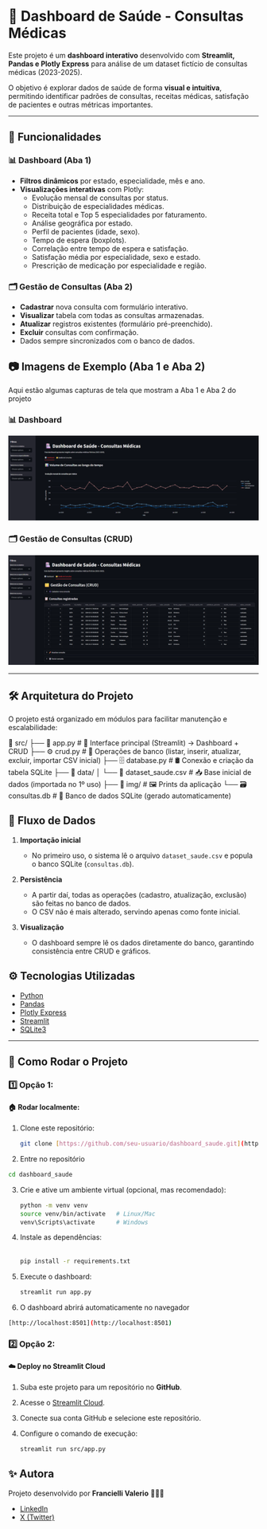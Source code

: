 # 🏥 Dashboard de Saúde - Consultas Médicas

Este projeto é um **dashboard interativo** desenvolvido com **Streamlit, Pandas e Plotly Express** para análise de um dataset fictício de consultas médicas (2023-2025).

O objetivo é explorar dados de saúde de forma **visual e intuitiva**, permitindo identificar padrões de consultas, receitas médicas, satisfação de pacientes e outras métricas importantes.

---

## 🚀 Funcionalidades

### 📊 **Dashboard (Aba 1)**
- **Filtros dinâmicos** por estado, especialidade, mês e ano.
- **Visualizações interativas** com Plotly:
  - Evolução mensal de consultas por status.
  - Distribuição de especialidades médicas.
  - Receita total e Top 5 especialidades por faturamento.
  - Análise geográfica por estado.
  - Perfil de pacientes (idade, sexo).
  - Tempo de espera (boxplots).
  - Correlação entre tempo de espera e satisfação.
  - Satisfação média por especialidade, sexo e estado.
  - Prescrição de medicação por especialidade e região.

### 🗂️ **Gestão de Consultas (Aba 2)**
- **Cadastrar** nova consulta com formulário interativo.
- **Visualizar** tabela com todas as consultas armazenadas.
- **Atualizar** registros existentes (formulário pré-preenchido).
- **Excluir** consultas com confirmação.
- Dados sempre sincronizados com o banco de dados.

## 📷 Imagens de Exemplo (Aba 1 e Aba 2)

Aqui estão algumas capturas de tela que mostram a Aba 1 e Aba 2 do projeto

### 📊 Dashboard
![Dashboard](img/pag_inicial.png)

### 🗂️ Gestão de Consultas (CRUD)
![Gestão de Consultas](img/gestao_consultas.png)

---
## 🛠️ Arquitetura do Projeto

O projeto está organizado em módulos para facilitar manutenção e escalabilidade:

📂 src/
├── 📄 app.py # 🎨 Interface principal (Streamlit) → Dashboard + CRUD
├── ⚙️ crud.py # 🔄 Operações de banco (listar, inserir, atualizar, excluir, importar CSV inicial)
├── 🗄️ database.py # 🛢️ Conexão e criação da tabela SQLite
├── 📂 data/
│ └── 📑 dataset_saude.csv # 📥 Base inicial de dados (importada no 1º uso)
├── 📂 img/ # 🖼️ Prints da aplicação
└── 🗃️ consultas.db # 📌 Banco de dados SQLite (gerado automaticamente)

## 💾 Fluxo de Dados

1. **Importação inicial**  
   - No primeiro uso, o sistema lê o arquivo `dataset_saude.csv` e popula o banco SQLite (`consultas.db`).

2. **Persistência**  
   - A partir daí, todas as operações (cadastro, atualização, exclusão) são feitas no banco de dados.
   - O CSV não é mais alterado, servindo apenas como fonte inicial.

3. **Visualização**  
   - O dashboard sempre lê os dados diretamente do banco, garantindo consistência entre CRUD e gráficos.


## ⚙️ Tecnologias Utilizadas

* [Python](https://www.python.org/)
* [Pandas](https://pandas.pydata.org/)
* [Plotly Express](https://plotly.com/python/plotly-express/)
* [Streamlit](https://streamlit.io/)
* [SQLite3](https://www.sqlite.org/)
---
## 🚀 Como Rodar o Projeto

### 1️⃣ Opção 1:

#### 🏠 Rodar localmente:

1. Clone este repositório:

   ```bash
   git clone [https://github.com/seu-usuario/dashboard_saude.git](https://github.com/seu-usuario/dashboard_saude.git)
   
2. Entre no repositório

  ``` bash
  cd dashboard_saude
  ````

3. Crie e ative um ambiente virtual (opcional, mas recomendado):

   ```bash
   python -m venv venv
   source venv/bin/activate   # Linux/Mac
   venv\Scripts\activate      # Windows

4. Instale as dependências:

   ```bash

   pip install -r requirements.txt

5. Execute o dashboard:

   ```bash
   streamlit run app.py

6. O dashboard abrirá automaticamente no navegador 

  ``` bash
 [http://localhost:8501](http://localhost:8501)
  
  ```
### 2️⃣ Opção 2:

#### ☁️ Deploy no Streamlit Cloud

1. Suba este projeto para um repositório no **GitHub**.  
2. Acesse o [Streamlit Cloud](https://streamlit.io/cloud).  
3. Conecte sua conta GitHub e selecione este repositório.  
4. Configure o comando de execução:

   ```bash
   streamlit run src/app.py

## ✨ Autora

Projeto desenvolvido por **Francielli Valerio** 👩🏿‍💻  
- [LinkedIn](https://www.linkedin.com/in/franciellivalerio/)  
- [X (Twitter)](https://x.com/httpsfranverse)
